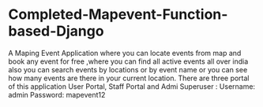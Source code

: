 # Completed-Mapevent-Function-based-Django
A Maping Event Application where you can locate events from map and book any event for free ,where you can find all active events all over india also you can search events by locations or by event name or you can see how many events are there in your current location. There are three portal of this application User Portal, Staff Portal and Admi
Superuser :
Username: admin
Password: mapevent12
